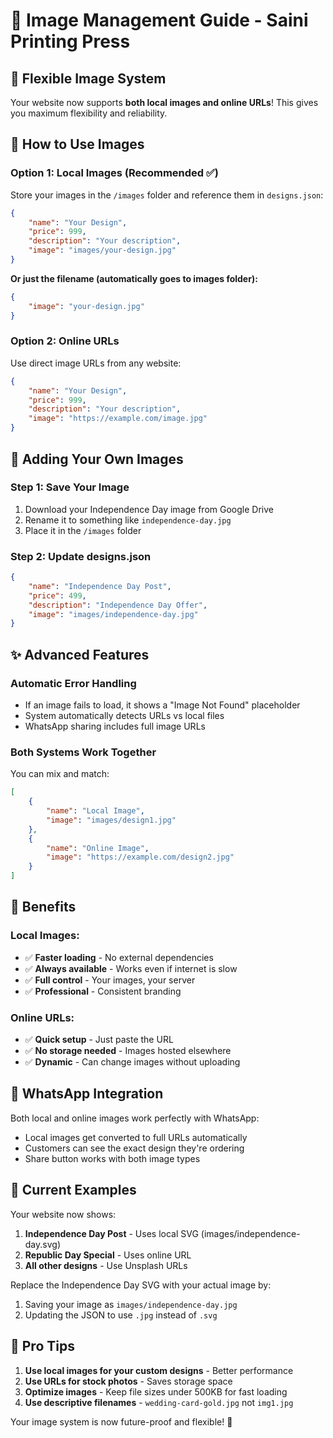 # 🎨 Image Management Guide - Saini Printing Press

## 📁 **Flexible Image System**

Your website now supports **both local images and online URLs**! This gives you maximum flexibility and reliability.

## 🔧 **How to Use Images**

### Option 1: Local Images (Recommended ✅)
Store your images in the `/images` folder and reference them in `designs.json`:

```json
{
    "name": "Your Design",
    "price": 999,
    "description": "Your description",
    "image": "images/your-design.jpg"
}
```

**Or just the filename (automatically goes to images folder):**
```json
{
    "image": "your-design.jpg"
}
```

### Option 2: Online URLs
Use direct image URLs from any website:

```json
{
    "name": "Your Design", 
    "price": 999,
    "description": "Your description",
    "image": "https://example.com/image.jpg"
}
```

## 📂 **Adding Your Own Images**

### Step 1: Save Your Image
1. Download your Independence Day image from Google Drive
2. Rename it to something like `independence-day.jpg`
3. Place it in the `/images` folder

### Step 2: Update designs.json
```json
{
    "name": "Independence Day Post",
    "price": 499,
    "description": "Independence Day Offer",
    "image": "images/independence-day.jpg"
}
```

## ✨ **Advanced Features**

### Automatic Error Handling
- If an image fails to load, it shows a "Image Not Found" placeholder
- System automatically detects URLs vs local files
- WhatsApp sharing includes full image URLs

### Both Systems Work Together
You can mix and match:
```json
[
    {
        "name": "Local Image",
        "image": "images/design1.jpg"
    },
    {
        "name": "Online Image", 
        "image": "https://example.com/design2.jpg"
    }
]
```

## 🚀 **Benefits**

### Local Images:
- ✅ **Faster loading** - No external dependencies
- ✅ **Always available** - Works even if internet is slow
- ✅ **Full control** - Your images, your server
- ✅ **Professional** - Consistent branding

### Online URLs:
- ✅ **Quick setup** - Just paste the URL
- ✅ **No storage needed** - Images hosted elsewhere
- ✅ **Dynamic** - Can change images without uploading

## 📱 **WhatsApp Integration**

Both local and online images work perfectly with WhatsApp:
- Local images get converted to full URLs automatically
- Customers can see the exact design they're ordering
- Share button works with both image types

## 🔄 **Current Examples**

Your website now shows:
1. **Independence Day Post** - Uses local SVG (images/independence-day.svg)
2. **Republic Day Special** - Uses online URL
3. **All other designs** - Use Unsplash URLs

Replace the Independence Day SVG with your actual image by:
1. Saving your image as `images/independence-day.jpg`
2. Updating the JSON to use `.jpg` instead of `.svg`

## 🎯 **Pro Tips**

1. **Use local images for your custom designs** - Better performance
2. **Use URLs for stock photos** - Saves storage space
3. **Optimize images** - Keep file sizes under 500KB for fast loading
4. **Use descriptive filenames** - `wedding-card-gold.jpg` not `img1.jpg`

Your image system is now future-proof and flexible! 🎉
